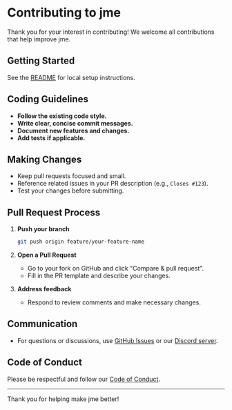 # Contributing to jme

Thank you for your interest in contributing! We welcome all contributions that help improve jme.

## Getting Started

See the [README](README.md) for local setup instructions.

## Coding Guidelines

- **Follow the existing code style.**
- **Write clear, concise commit messages.**
- **Document new features and changes.**
- **Add tests if applicable.**

## Making Changes

- Keep pull requests focused and small.
- Reference related issues in your PR description (e.g., `Closes #123`).
- Test your changes before submitting.

## Pull Request Process

1. **Push your branch**  
   ```sh
   git push origin feature/your-feature-name
   ```

2. **Open a Pull Request**  
   - Go to your fork on GitHub and click "Compare & pull request".
   - Fill in the PR template and describe your changes.

3. **Address feedback**  
   - Respond to review comments and make necessary changes.

## Communication

- For questions or discussions, use [GitHub Issues](https://github.com/evilbocchi/jme/issues) or our [Discord server](https://discord.gg/haPBmCSvXt).

## Code of Conduct

Please be respectful and follow our [Code of Conduct](CODE_OF_CONDUCT.md).

---

Thank you for helping make jme better!